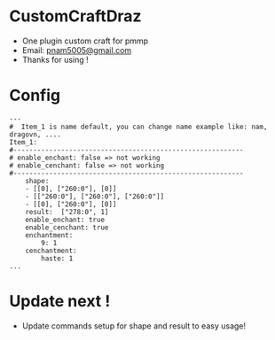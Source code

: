 # CustomCraftDraz
- One plugin custom craft for pmmp 
- Email: pnam5005@gmail.com
- Thanks for using !
# Config 
```
---
#  Item_1 is name default, you can change name example like: nam, dragovn, ....
Item_1:
#----------------------------------------------------------
# enable_enchant: false => not working
# enable_cenchant: false => not working
#----------------------------------------------------------     
    shape:
    - [[0], ["260:0"], [0]]
    - [["260:0"], ["260:0"], ["260:0"]]
    - [[0], ["260:0"], [0]]    
    result:  ["278:0", 1]
    enable_enchant: true
    enable_cenchant: true
    enchantment: 
        9: 1
    cenchantment: 
        haste: 1       
...
```
# Update next !
- Update commands setup for shape and result to easy usage!
